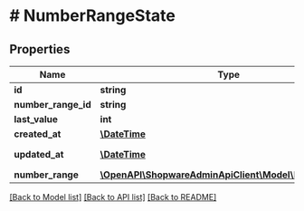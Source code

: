 # # NumberRangeState

## Properties

Name | Type | Description | Notes
------------ | ------------- | ------------- | -------------
**id** | **string** |  | [optional]
**number_range_id** | **string** |  |
**last_value** | **int** |  |
**created_at** | [**\DateTime**](\DateTime.md) |  | [readonly]
**updated_at** | [**\DateTime**](\DateTime.md) |  | [optional] [readonly]
**number_range** | [**\OpenAPI\ShopwareAdminApiClient\Model\NumberRange**](NumberRange.md) |  | [optional]

[[Back to Model list]](../../README.md#models) [[Back to API list]](../../README.md#endpoints) [[Back to README]](../../README.md)
